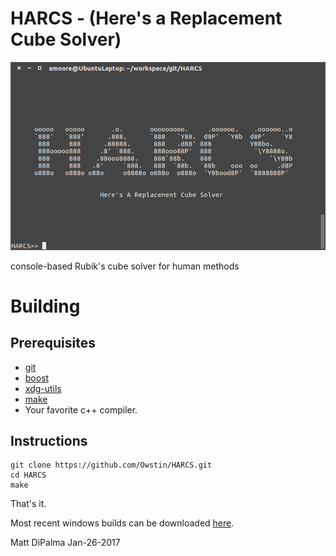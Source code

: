 # HARCS - (Here's a Replacement Cube Solver)

![harcs](https://raw.githubusercontent.com/Owstin/cmll/gh-pages/images/harcs.png)

console-based Rubik's cube solver for human methods

# Building

## Prerequisites
* [git](https://git-scm.com/)
* [boost](http://www.boost.org/)
* [xdg-utils](https://www.freedesktop.org/wiki/Software/xdg-utils/)
* [make](https://www.gnu.org/software/make/)
* Your favorite c++ compiler.

## Instructions
```
git clone https://github.com/Owstin/HARCS.git
cd HARCS
make
```
That's it.

Most recent windows builds can be downloaded [here](https://github.com/mDiPalma/HARCS).

Matt DiPalma Jan-26-2017